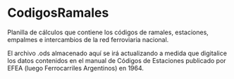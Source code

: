 # CodigosRamales
Planilla de cálculos que contiene los códigos de ramales, estaciones, empalmes e intercambios de la red ferroviaria nacional.

El archivo .ods almacenado aquí se irá actualizando a medida que digitalice los datos contenidos en el manual de Códigos de Estaciones publicado por EFEA (luego Ferrocarriles Argentinos) en 1964.
